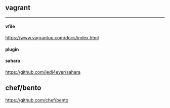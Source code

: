 ## vagrant

---

#### vfile
https://www.vagrantup.com/docs/index.html

#### plugin
#### sahara
https://github.com/jedi4ever/sahara

## chef/bento
https://github.com/chef/bento



